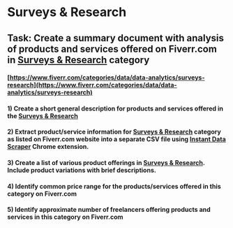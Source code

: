 # Surveys & Research
## Task: Create a summary document with analysis of products and services offered on Fiverr.com in [Surveys & Research](https://www.fiverr.com/categories/data/data-analytics/surveys-research) category
#### [https://www.fiverr.com/categories/data/data-analytics/surveys-research](https://www.fiverr.com/categories/data/data-analytics/surveys-research)
#### 1) Create a short general description for products and services offered in the [Surveys & Research](https://www.fiverr.com/categories/data/data-analytics/surveys-research)
#### 2) Extract product/service information for [Surveys & Research](https://www.fiverr.com/categories/data/data-analytics/surveys-research) category as listed on Fiverr.com website into a separate CSV file using [Instant Data Scraper](https://chrome.google.com/webstore/detail/instant-data-scraper/ofaokhiedipichpaobibbnahnkdoiiah) Chrome extension.
#### 3) Create a list of various product offerings in [Surveys & Research](https://www.fiverr.com/categories/data/data-analytics/surveys-research). Include product variations with brief descriptions.
#### 4) Identify common price range for the products/services offered in this category on Fiverr.com
#### 5) Identify approximate number of freelancers offering products and services in this category on Fiverr.com
